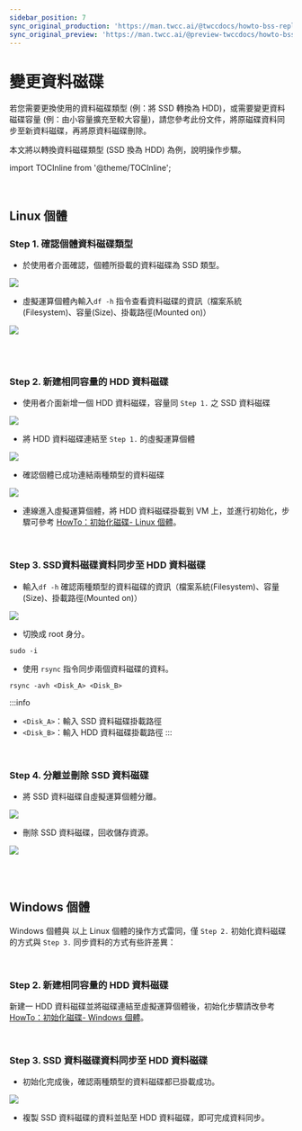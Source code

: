 ```yaml
---
sidebar_position: 7
sync_original_production: 'https://man.twcc.ai/@twccdocs/howto-bss-replace-data-vol-zh' 
sync_original_preview: 'https://man.twcc.ai/@preview-twccdocs/howto-bss-replace-data-vol-zh' 
---
```


# 變更資料磁碟


若您需要更換使用的資料磁碟類型 (例：將 SSD 轉換為 HDD)，或需要變更資料磁碟容量 (例：由小容量擴充至較大容量)，請您參考此份文件，將原磁碟資料同步至新資料磁碟，再將原資料磁碟刪除。

本文將以轉換資料磁碟類型 (SSD 換為 HDD) 為例，說明操作步驟。

import TOCInline from '@theme/TOCInline';

<TOCInline toc={toc} />

<br/>


## Linux 個體

### Step 1. 確認個體資料磁碟類型

* 於使用者介面確認，個體所掛載的資料磁碟為 SSD 類型。

![](https://cos.twcc.ai/SYS-MANUAL/uploads/upload_aeb3f0e8b3a1eb20766a08a88438eff2.png)

* 虛擬運算個體內輸入`df -h` 指令查看資料磁碟的資訊（檔案系統(Filesystem)、容量(Size)、掛載路徑(Mounted on)）

![](https://cos.twcc.ai/SYS-MANUAL/uploads/upload_eefbcb3221a84ab64e83b33e6b74f0bb.png)

<br/>

<br/>


### Step 2. 新建相同容量的 HDD 資料磁碟

* 使用者介面新增一個 HDD 資料磁碟，容量同 `Step 1.` 之 SSD 資料磁碟

![](https://cos.twcc.ai/SYS-MANUAL/uploads/upload_89b884b3a1cffb2f832d84fe30376746.png)


* 將 HDD 資料磁碟連結至 `Step 1.` 的虛擬運算個體

![](https://cos.twcc.ai/SYS-MANUAL/uploads/upload_17c6b3ceda5b35e94b4a44981d923e74.png)


* 確認個體已成功連結兩種類型的資料磁碟

![](https://cos.twcc.ai/SYS-MANUAL/uploads/upload_654c8d6681f4f4da6ea193a320e6e1f3.png)


* 連線進入虛擬運算個體，將 HDD 資料磁碟掛載到 VM 上，並進行初始化，步驟可參考 [HowTo：初始化磁碟- Linux 個體](https://man.twcc.ai/@twccdocs/howto-bss-init-vol-linux-zh)。

<br/>


### Step 3. SSD資料磁碟資料同步至 HDD 資料磁碟

* 輸入`df -h` 確認兩種類型的資料磁碟的資訊（檔案系統(Filesystem)、容量(Size)、掛載路徑(Mounted on)）

![](https://cos.twcc.ai/SYS-MANUAL/uploads/upload_7563dd8d5bf73e816eead1f350fd0ce5.png)


* 切換成 root 身分。

```
sudo -i
```

* 使用 `rsync` 指令同步兩個資料磁碟的資料。

```
rsync -avh <Disk_A> <Disk_B>
```

:::info
- `<Disk_A>`：輸入 SSD 資料磁碟掛載路徑
- `<Disk_B>`：輸入 HDD 資料磁碟掛載路徑
:::

<br/>


### Step 4. 分離並刪除 SSD 資料磁碟

* 將 SSD 資料磁碟自虛擬運算個體分離。

![](https://cos.twcc.ai/SYS-MANUAL/uploads/upload_6f9e3237e52ebcf531015cbb2ab4d87c.png)


* 刪除 SSD 資料磁碟，回收儲存資源。

![](https://cos.twcc.ai/SYS-MANUAL/uploads/upload_717dfbe52ccb104d02c972299c0e83ab.png)

<br/>

<br/>


## Windows 個體

Windows 個體與 以上 Linux 個體的操作方式雷同，僅 `Step 2.` 初始化資料磁碟的方式與 `Step 3.` 同步資料的方式有些許差異：

<br/>


### Step 2. 新建相同容量的 HDD 資料磁碟

新建一 HDD 資料磁碟並將磁碟連結至虛擬運算個體後，初始化步驟請改參考 [HowTo：初始化磁碟- Windows 個體](https://man.twcc.ai/@twccdocs/howto-bss-init-vol-windows-zh)。

<br/>


### Step 3. SSD 資料磁碟資料同步至 HDD 資料磁碟

* 初始化完成後，確認兩種類型的資料磁碟都已掛載成功。 

![](https://cos.twcc.ai/SYS-MANUAL/uploads/upload_e1f878a79bd6c276509485dd1828f1ff.png)


* 複製 SSD 資料磁碟的資料並貼至 HDD 資料磁碟，即可完成資料同步。
